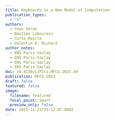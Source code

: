 ```yaml
---
title: Keyboards as a New Model of Computation
publication_types:
  - "1"
authors:
  - Yoan Géran
  - Bastien Laboureix
  - Corto Mascle
  - Valentin D. Richard
author_notes:
  - ENS Paris-Saclay
  - ENS Paris-Saclay
  - ENS Paris-Saclay
  - ENS Paris-Saclay
doi: 10.4230/LIPIcs.MFCS.2021.49
publication: MFCS 2021
draft: false
featured: false
image:
  filename: featured
  focal_point: Smart
  preview_only: false
date: 2021-11-21T15:12:07.884Z
---
```

